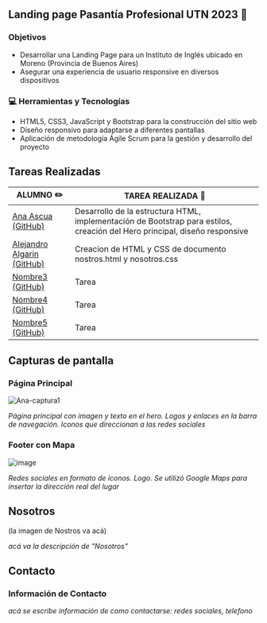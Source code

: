 ## Landing page Pasantía Profesional UTN 2023 :rocket:

### Objetivos

- Desarrollar una Landing Page para un Instituto de Inglés ubicado en Moreno (Provincia de Buenos Aires)
- Asegurar una experiencia de usuario responsive en diversos dispositivos

### 💻 Herramientas y Tecnologías

- HTML5, CSS3, JavaScript y Bootstrap para la construcción del sitio web
- Diseño responsivo para adaptarse a diferentes pantallas
- Aplicación de metodología Ágile Scrum para la gestión y desarrollo del proyecto

## Tareas Realizadas

| ALUMNO ✏️                                      | TAREA REALIZADA 📝                              |
|-----------------------------------------------|----------------------------------------------|
| [Ana Ascua (GitHub)](https://github.com/aniascua) | Desarrollo de la estructura HTML, implementación de Bootstrap para estilos, creación del Hero principal, diseño responsive            |
| [Alejandro Algarin (GitHub)](https://github.com/ale4287) | Creacion de HTML y CSS de documento nostros.html y nosotros.css             |
| [Nombre3 (GitHub)](https://github.com/alumno3) | Tarea             |
| [Nombre4 (GitHub)](https://github.com/alumno4) | Tarea             |
| [Nombre5 (GitHub)](https://github.com/alumno5) | Tarea             |

## Capturas de pantalla

### Página Principal

![Ana-captura1](https://github.com/aniascua/landing-pasantia-utn/assets/83845164/294783a2-cd9c-4452-9bf7-7333a543b166)


_Página principal con imagen y texto en el hero. Logos y enlaces en la barra de navegación. Iconos que direccionan a las redes sociales_
### Footer con Mapa

![image](https://github.com/aniascua/landing-pasantia-utn/assets/83845164/a6dbcbc6-0ceb-45ad-ae53-149c16bafd16)

_Redes sociales en formato de iconos. Logo. Se utilizó Google Maps para insertar la dirección real del lugar_

## Nosotros

(la imagen de Nostros va acá)

_acá va la descripción de "Nosotros"_

## Contacto

### Información de Contacto

_acá se escribe información de como contactarse: redes sociales, telefono_
